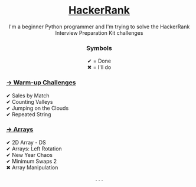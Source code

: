 <a href='https://www.hackerrank.com/interview/interview-preparation-kit'> <h1 align='center'> HackerRank </h1> </a>
<p align='center'> I'm a beginner Python programmer and I'm trying to solve the HackerRank Interview Preparation Kit challenges</p>
<h3 align='center'> Symbols </h3>
<p align='center'>
✔ = Done <br>
✖ = I'll do
</p>

<a href='https://www.hackerrank.com/interview/interview-preparation-kit/warmup/challenges'><h3> → Warm-up Challenges </h3></a>
<p>
✔ Sales by Match
<br>
✔ Counting Valleys
<br>
✔ Jumping on the Clouds
<br>
✔ Repeated String
</p>

<a href='https://www.hackerrank.com/interview/interview-preparation-kit/arrays/challenges'><h3> → Arrays </h3></a>
<p>
✔ 2D Array - DS
<br>
✔ Arrays: Left Rotation
<br>
✔ New Year Chaos
<br>
✔ Minimum Swaps 2
<br>
✖ Array Manipulation
</p>

<p align='center'>. . .</p>
